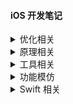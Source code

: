 #### iOS 开发笔记

<details>
<summary> 优化相关 </summary>

- [iOS App 瘦身 - 以 Swift App Yep 为例](https://github.com/Damonvvong/DevNotes/blob/master/Notes/optimize_app_size_1.md)
    - 使用 **.xcassets** 有什么好处? 放置在 **.xcassets** 的 **PDF** 在编译时会如何处理？
    - 什么是 App Slicing? 
    - 如果我有一个 10 x 10 的控件和一个 50 x 50 的控件，美工需要制作几张 PDF？
    - 启动图的正确打开方式？
    - 使用 Swift 混编的项目会对包体积有什么影响？到底如何抉择是否使用Swift。
    - 
</details>

<details>
<summary> 原理相关 </summary>

- [iOS 开发中的『库』(一)](https://github.com/Damonvvong/DevNotes/blob/master/Notes/framework.md)
    - .framework 是什么？怎么制作？
    - 谈一谈自己对动态库和静态库的理解。
    - 在项目中如何使用动态framework的 APP ？使用了动态framework 的 APP 能上架 Appstore 么？
    - 可以通过 framework 的方式实现 app 的热修复么？

- [iOS 开发中的『库』(二)](https://github.com/Damonvvong/DevNotes/blob/master/Notes/framework2.md)
    - 再谈一谈动态库和静态库。~~你真的知道 XXXX 和 XXX 系列。~~
    - 为什么使用动态库的方式来动态更新只能用在 **in house** 和**develop** 模式却不能在使用到 **AppStore** 上呢？
    - 动态库到底会添加到内存中几次？

</details>

<details>
<summary> 工具相关 </summary>

- [CocoaPods 1.0 + 适配](https://github.com/Damonvvong/DWCategory)
    - CocoaPods 1.0 安装及适配
    - 利用 CocoaPods 发布自己的三方库
    - CocoaPods 1.0 私有 Pods 

</details>

<details>
<summary> 功能模仿 </summary>
 
- [微信小视屏模仿 - AVFoundation 入门](https://github.com/Damonvvong/DevNotes/blob/master/Notes/videorecoder.md)
    - **技术路线**: iOS 开发中的视频录制主要技术路线。
    - AVFoundation 的初步使用:**先录制再压缩**。[Demo1](https://github.com/Damonvvong/iOSDevNotes/tree/master/Demo/VideoRecoderDemo)
    - 优化方案:按帧压缩视频、**边录制边压缩**。[Demo2](https://github.com/Damonvvong/iOSDevNotes/tree/master/Demo/DWShortVideoRecoder)
    - Tips：如何从导出真机沙盒里面的文件、iOS 默认可选预设
</details>


<details>
<summary> Swift 相关 </summary>

- [Swift 3 迁移工作总结](https://github.com/Damonvvong/DevNotes/blob/master/Notes/SwiftTips_1.md)
    - 一天时间将4万行 Swift 2 To Swift 3 的工作总结。
    - 迁移中的问题
- [Swift 性能相关](https://github.com/Damonvvong/DevNotes/blob/master/Notes/swift_performance.md)
    - 为什么说 **Swift** 相比较于 **Objective-C** 会更加**快** ？
    - 为什么在编译 **Swift** 的时候这么**慢** ？
    - 如何更**优雅**的去写 Swift ？
- [Swift 编码规范](https://github.com/Damonvvong/DevNotes/blob/master/Notes/swift_performance.md)
    - 参照 [Raywenderlich Swift Style Guide](https://github.com/raywenderlich/swift-style-guide)、[Linkedin Swift Style Guide](https://github.com/linkedin/swift-style-guide)、[Github Swift Style Guide](https://github.com/github/swift-style-guide)、[Eure  Swift Style Guide](https://github.com/eure/swift-style-guide) 总结的规范
</details>


